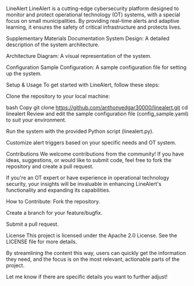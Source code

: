 LineAlert
LineAlert is a cutting-edge cybersecurity platform designed to monitor and protect operational technology (OT) systems, with a special focus on small municipalities. By providing real-time alerts and adaptive learning, it ensures the safety of critical infrastructure and protects lives.

Supplementary Materials
Documentation
System Design: A detailed description of the system architecture.

Architecture Diagram: A visual representation of the system.

Configuration
Sample Configuration: A sample configuration file for setting up the system.

Setup & Usage
To get started with LineAlert, follow these steps:

Clone the repository to your local machine:

bash
Copy
git clone https://github.com/anthonyedgar30000/linealert.git
cd linealert
Review and edit the sample configuration file (config_sample.yaml) to suit your environment.

Run the system with the provided Python script (linealert.py).

Customize alert triggers based on your specific needs and OT system.

Contributions
We welcome contributions from the community! If you have ideas, suggestions, or would like to submit code, feel free to fork the repository and create a pull request.

If you're an OT expert or have experience in operational technology security, your insights will be invaluable in enhancing LineAlert's functionality and expanding its capabilities.

How to Contribute:
Fork the repository.

Create a branch for your feature/bugfix.

Submit a pull request.

License
This project is licensed under the Apache 2.0 License. See the LICENSE file for more details.

By streamlining the content this way, users can quickly get the information they need, and the focus is on the most relevant, actionable parts of the project.

Let me know if there are specific details you want to further adjust!
